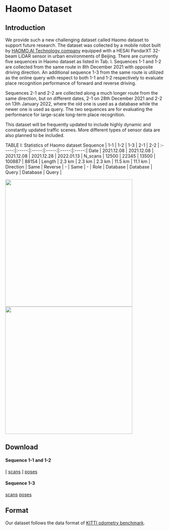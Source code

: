 # Haomo Dataset

## Introduction
We provide such a new challenging dataset called Haomo dataset to support future research. The dataset was collected by a mobile robot built by [HAOMO.AI Technology company](https://github.com/haomo-ai) equipped with a HESAI PandarXT 32-beam LiDAR sensor in urban environments of Beijing. There are currently five sequences in Haomo dataset as listed in Tab. I. Sequences 1-1 and 1-2 are collected from the same route in 8th December 2021 with opposite driving direction. An additional sequence 1-3 from the same route is utilized as the online query with respect to both 1-1 and 1-2 respectively to evaluate place recognition performance of forward and reverse driving.  

Sequences 2-1 and 2-2 are collected along a much longer route from the same direction, but on different dates, 2-1 on 28th December 2021 and 2-2 on 13th January 2022, where the old one is used as a database while the newer one is used as query. The two sequences are for evaluating the performance for large-scale long-term place recognition.

This dataset will be frequently updated to include highly dynamic and constantly updated traffic scenes. More different types of sensor data are also planned to be included.

TABLE I: Statistics of Haomo dataset
Sequence | 1-1 | 1-2 | 1-3 | 2-1 | 2-2 |
:-----:|:-----:|:-----:|:-----:|:-----:|:-----:|
Date | 2021.12.08 | 2021.12.08 | 2021.12.08 | 2021.12.28 | 2022.01.13 |
N_scans | 12500 | 22345 | 13500 | 100887 | 88154 |
Length | 2.3 km | 2.3 km | 2.3 km | 11.5 km | 11.1 km |
Direction | Same | Reverse | - | Same | - |
Role | Database | Database | Query | Database | Query |


<img src="https://github.com/haomo-ai/OverlapTransformer/blob/master/Haomo_Dataset/haomo_dataset.png" width="400"/><img src="https://github.com/haomo-ai/OverlapTransformer/blob/master/Haomo_Dataset/dataset_short_term.gif" width="400"/>


## Download

#### Sequence 1-1 and 1-2

[ [scans](https://www.ipb.uni-bonn.de/html/projects/Haomo/1-1and1-2/scans.zip) ]    [poses](https://www.ipb.uni-bonn.de/html/projects/Haomo/1-1and1-2/1-1and1-2.txt)

#### Sequence 1-3

[scans](https://www.ipb.uni-bonn.de/html/projects/Haomo/1-3/scans.zip)    [poses](https://www.ipb.uni-bonn.de/html/projects/Haomo/1-3/1-3.txt)


## Format

Our dataset follows the data format of [KITTI odometry benchmark](http://www.cvlibs.net/datasets/kitti/eval_odometry.php). 

